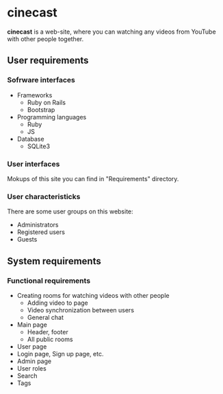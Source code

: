 # cinecast
**cinecast** is a web-site, where you can watching any videos from YouTube with other people together.

## User requirements
### Sofrware interfaces
* Frameworks
  * Ruby on Rails
  * Bootstrap
* Programming languages
  * Ruby
  * JS
* Database
  * SQLite3

### User interfaces
Mokups of this site you can find in "Requirements" directory.

### User characteristicks
There are some user groups on this website:
* Administrators
* Registered users
* Guests

## System requirements
### Functional requirements
* Creating rooms for watching videos with other people
  * Adding video to page
  * Video synchronization between users
  * General chat
* Main page
  * Header, footer
  * All public rooms
* User page
* Login page, Sign up page, etc.
* Admin page
* User roles
* Search
* Tags
